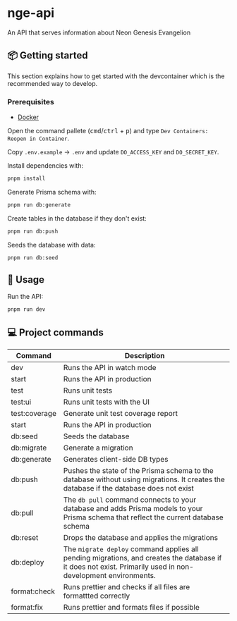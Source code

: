 # nge-api

An API that serves information about Neon Genesis Evangelion

## 📦 Getting started

This section explains how to get started with the devcontainer which is the recommended way to develop.

### Prerequisites

- [Docker](https://www.docker.com)

Open the command pallete (<kbd>cmd</kbd>/<kbd>ctrl</kbd> + <kbd>p</kbd>) and type `Dev Containers: Reopen in Container`.

Copy `.env.example` → `.env` and update `DO_ACCESS_KEY` and `DO_SECRET_KEY`.

Install dependencies with:

```bash
pnpm install
```

Generate Prisma schema with:

```bash
pnpm run db:generate
```

Create tables in the database if they don't exist:

```bash
pnpm run db:push
```

Seeds the database with data:

```bash
pnpm run db:seed
```

## 🥑 Usage

Run the API:

```zsh
pnpm run dev
```

## 💻 Project commands

| Command       | Description                                                                                                                                                 |
| ------------- | ----------------------------------------------------------------------------------------------------------------------------------------------------------- |
| dev           | Runs the API in watch mode                                                                                                                                  |
| start         | Runs the API in production                                                                                                                                  |
| test          | Runs unit tests                                                                                                                                             |
| test:ui       | Runs unit tests with the UI                                                                                                                                 |
| test:coverage | Generate unit test coverage report                                                                                                                          |
| start         | Runs the API in production                                                                                                                                  |
| db:seed       | Seeds the database                                                                                                                                          |
| db:migrate    | Generate a migration                                                                                                                                        |
| db:generate   | Generates client-side DB types                                                                                                                              |
| db:push       | Pushes the state of the Prisma schema to the database without using migrations. It creates the database if the database does not exist                      |
| db:pull       | The `db pull` command connects to your database and adds Prisma models to your Prisma schema that reflect the current database schema                       |
| db:reset      | Drops the database and applies the migrations                                                                                                               |
| db:deploy     | The `migrate deploy` command applies all pending migrations, and creates the database if it does not exist. Primarily used in non-development environments. |
| format:check  | Runs prettier and checks if all files are formattted correctly                                                                                              |
| format:fix    | Runs prettier and formats files if possible                                                                                                                 |
